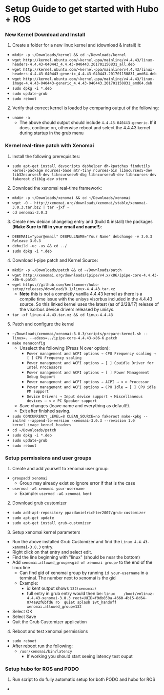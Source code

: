 # Setup Guide to get started with Hubo + ROS

### New Kernel Download and Install
1. Create a folder for a new linux kernel and (download & install) it:
  * ```mkdir -p ~/Downloads/kernel && cd ~/Downloads/kernel```
  * ```wget http://kernel.ubuntu.com/~kernel-ppa/mainline/v4.4.43/linux-headers-4.4.43-040443_4.4.43-040443.201701150831_all.deb```
  * ```wget http://kernel.ubuntu.com/~kernel-ppa/mainline/v4.4.43/linux-headers-4.4.43-040443-generic_4.4.43-040443.201701150831_amd64.deb```
  * ```wget http://kernel.ubuntu.com/~kernel-ppa/mainline/v4.4.43/linux-image-4.4.43-040443-generic_4.4.43-040443.201701150831_amd64.deb```
  * ```sudo dpkg -i *.deb```
  * ```sudo update-grub```
  * ```sudo reboot```
2. Verify that correct kernel is loaded by comparing output of the following:
  * ```uname -a```
    * The above should output should include ```4.4.43-040443-generic```. If it does, continue on, otherwise reboot and select the 4.4.43 kernel during startup in the grub menu

### Kernel real-time patch with Xenomai
1. Install the following prerequisites:
  * ```sudo apt-get install devscripts debhelper dh-kpatches findutils kernel-package ncurses-base mtr-tiny ncurses-bin libncurses5-dev lib32ncurses5-dev libncursesw5-dbg libncursesw5-dev libncurses-dev fakeroot zlib1g-dev xterm```
2. Download the xenomai real-time framework:
  * ```mkdir -p ~/Downloads/xenomai && cd ~/Downloads/xenomai```
  * ```wget -O - http://xenomai.org/downloads/xenomai/stable/xenomai-3.0.3.tar.bz2 | tar -jxf -```
  * ```cd xenomai-3.0.3```
3. Create new debian changelog entry and (build & install) the packages (**Make Sure to fill in your email and name!!**):
  * ```DEBEMAIL="your@email" DEBFULLNAME="Your Name" debchange -v 3.0.3 Release 3.0.3```
  * ```debuild -uc -us && cd ../```
  * ```sudo dpkg -i *.deb```
4. Download I-pipe patch and Kernel Source:
  * ```mkdir -p ~/Downloads/patch && cd ~/Downloads/patch```
  * ```wget http://xenomai.org/downloads/ipipe/v4.x/x86/ipipe-core-4.4.43-x86-6.patch```
  * ```wget https://github.com/kentsommer/hubo-setup/releases/download/0.1/linux-4.4.43.tar.xz```
    * **Note** this is not a completly vanilla 4.4.43 kernel as there is a compile time issue with the unisys visorbus included in the 4.4.43 source. So this linked kernel uses the latest (as of 2/28/17) release of the visorbus device drivers released by unisys. 
  * ```tar -xf linux-4.4.43.tar.xz && cd linux-4.4.43```
5. Patch and configure the kernel
  * ```~/Downloads/xenomai/xenomai-3.0.3/scripts/prepare-kernel.sh --linux=. --adeos=../ipipe-core-4.4.43-x86-6.patch```
  * ```make menuconfig```
    * Unselect the following (Press N over option):
      * ```Power management and ACPI options → CPU Frequency scaling → [ ] CPU Frequency scaling```
      * ```Power management and ACPI options → [ ] Cpuidle Driver for Intel Processors```
      * ```Power management and ACPI options → [ ] Power Management Debug Support```
      * ```Power management and ACPI options → ACPI → < > Processor```
      * ```Power management and ACPI options → CPU Idle → [ ] CPU idle PM support```
      * ```Device Drivers → Input device support → Miscellaneous devices → < > PC Speaker support```
    * Save changes (leave name and everything as default!).
    * Exit after finished saving. 
  * ```sudo CONCURRENCY_LEVEL=8 CLEAN_SOURCE=no fakeroot make-kpkg --initrd --append-to-version -xenomai-3.0.3 --revision 1.0 kernel_image kernel_headers```
  * ```cd ~/Downloads/patch```
  * ```sudo dpkg -i *.deb```
  * ```sudo update-grub```
  * ```sudo reboot```
  
### Setup permissions and user groups
1. Create and add yourself to xenomai user group:
  * ```groupadd xenomai```
    * Group may already exist so ignore error if that is the case
  * ```usermod -aG xenomai your-username```
    * Example: ```usermod -aG xenomai kent```
2. Download grub customizer
  * ```sudo add-apt-repository ppa:danielrichter2007/grub-customizer```
  * ```sudo apt-get update```
  * ```sudo apt-get install grub-customizer```
3. Setup xenomai kernel parameters
  * Run the above installed Grub Customizer and find the ```Linux 4.4.43-xenomai-3.0.3``` entry.
  * Right click on that entry and select edit.
  * Find the line beginning with "linux" (should be near the bottom)
  * Add ```xenomai.allowed_group=<gid of xenomai group>``` to the end of the linux line
    * Can find gid of xenomai group by running ```id your-username``` in a terminal. The number next to xenomai is the gid
    * Example:
      * id kent output shows ```132(xenomai)```
      * full entry in grub entry would then be: ```linux	/boot/vmlinuz-4.4.43-xenomai-3.0.3 root=UUID=f9db850a-4660-4b15-8d64-074a92f6bfd6 ro  quiet splash $vt_handoff xenomai.allowed_group=132```
  * Select OK
  * Select Save 
  * Quit the Grub Customizer application
4. Reboot and test xenomai permissions
  * ```sudo reboot```
  * After reboot run the following:
    * ```/usr/xenomai/bin/latency```
      * If working you should start seeing latency test ouput
      
### Setup hubo for ROS and PODO
1. Run script to do fully automatic setup for both PODO and hubo for ROS
  * ```cd ~/Downloads && wget https://github.com/kentsommer/hubo-setup/releases/download/0.1/setup.sh && ./setup.sh
    

  
  

  
  
  
  
  
  

 
  
